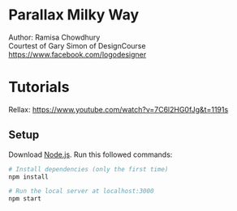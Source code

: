 # Parallax Milky Way
Author: Ramisa Chowdhury<br />
Courtest of Gary Simon of DesignCourse https://www.facebook.com/logodesigner

# Tutorials
Rellax: https://www.youtube.com/watch?v=7C6l2HG0fJg&t=1191s

## Setup
Download [Node.js](https://nodejs.org/en/download/).
Run this followed commands:

``` bash
# Install dependencies (only the first time)
npm install

# Run the local server at localhost:3000
npm start
```
